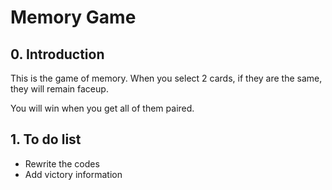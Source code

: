 # Memory Game

## 0. Introduction

This is the game of memory. When you select 2 cards, if they are the same, they will remain faceup.

You will win when you get all of them paired.

## 1. To do list

- Rewrite the codes
- Add victory information
